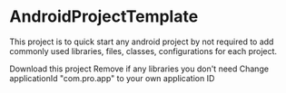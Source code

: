 # AndroidProjectTemplate
This project is to quick start any android project by not required to add commonly used libraries, files, classes, configurations for each project.

Download this project
Remove if any libraries you don't need
Change applicationId "com.pro.app" to your own application ID
